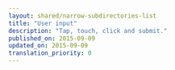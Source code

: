 ```yaml
---
layout: shared/narrow-subdirectories-list
title: "User input"
description: "Tap, touch, click and submit."
published_on: 2015-09-09
updated_on: 2015-09-09
translation_priority: 0
---
```

